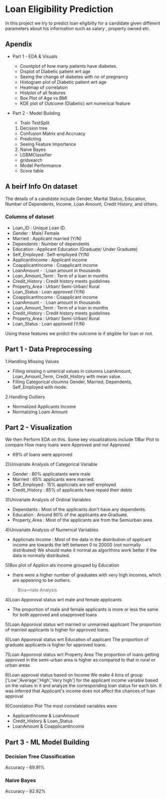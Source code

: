 # Loan Eligibility Prediction

In this project we try  to predict loan eligibilty for a candidate given different parameters about his information such as salary , property owned etc.

## Apendix

- Part 1 - EDA & Visuals
    - Countplot of how many patients have diabetes.
    - Displot of Diabetic patient wrt age
    - Seeing the change of diabetes with no of pregnancy 
    - Histogram plot of Diabetic patient wrt age
    - Heatmap of correlation
    - Histplot of all features
    - Box Plot of Age vs BMI
    - KDE plot of Outcome (Diabetic) wrt numerical feature

- Part 2 - Model Building
    - Train TestSplit
    1) Decision tree
    - Confusion Matrix and Accruacy
    - Predicting
    - Seeing Feature Importance
    2) Naive Bayes
    -  LGBMClassifier
    - gridsearch
    - Model Performance
    - Score table

## A beirf Info On dataset

The details of a candidate include Gender, Marital Status, Education, Number of Dependents, Income, Loan Amount, Credit History, and others.

### Columns of dataset

- Loan_ID             : Unique Loan ID.
- Gender              : Male/ Female
- Married             : Applicant married (Y/N)
- Dependents          : Number of dependents
- Education           : Applicant Education (Graduate/ Under Graduate)
- Self_Employed       : Self-employed (Y/N)
- ApplicantIncome     : Applicant income
- CoapplicantIncome   : Coapplicant income
- LoanAmount -        : Loan amount in thousands
- Loan_Amount_Term    : Term of a loan in months
- Credit_History      : Credit history meets guidelines
- Property_Area       : Urban/ Semi-Urban/ Rural
- Loan_Status         : Loan approved (Y/N)
- CoapplicantIncome   : Coapplicant income
- LoanAmount -        : Loan amount in thousands
- Loan_Amount_Term    : Term of a loan in months
- Credit_History      : Credit history meets guidelines
- Property_Area       : Urban/ Semi-Urban/ Rural
- Loan_Status         : Loan approved (Y/N)

Using these features we pridict the outcome ie if eligible for loan or not.

## Part 1 - Data Preprocessing

1.Handling Missing Values

- Filling missing n umerical values in columns LoanAmount, Loan_Amount_Term, Credit_History with mean value.
- Filling Categorical cloumns Gender, Married, Dependents, Self_Employed with mode.

2.Handling Outliers

- Normalized Applicants Income
- Normalizing Loam Amount

## Part 2 - Visualization

We then Perform EDA on this.
Some key visualizations include
1)Bar Plot to compare How many loans were Approved and not Approved

- 69% of loans were approved

2)Univariate Analysis of Categorical Variable

- Gender : 80% applicatants were male
- Married : 65% applicants were married.
- Self_Employed : 15% applicnats are self employed
- Credit_History : 85% of applicants have repaid their debts

3)Univariate Analysis of Ordinal Variables

- Dependants : Most of the applicants don't have any dependents.
- Education : Around 80% of the applicants are Graduate.
- Property_Area : Most of the applicants are from the Semiurban area.

4)Univariate Analysis of Numerical Variiables

- Applicnats Income : Most of the data in the distribution of applicant income are towards the left between 0 to 20000 (not normally distributed) We should make it normal as algorithms work better if the data is normally distributed.

5)Box plot of Applicn ats income grouped by Education

- there were a higher number of graduates with very high incomes, which are appearing to be outliers.

> Biva=riate Analysis

4)Loan Apporoval status wrt male and female applicants

- The proportion of male and female applicants is more or less the same for both approved and unapproved loans

5)Loan Apporoval status wrt married or unmarried applicant
The proportion of married applicants is higher for approved loans.

6)Loan Apporoval status wrt Education of aaplicant
The proportion of graduate applicants is higher for approved loans.

7)Loan Apporoval status wrt Property Area
The proportion of loans getting approved in the semi-urban area is higher as compared to that in rural or urban areas

8)Loan approval status based on Income
We make 4 bins of group ['Low','Average','High','Very high'] for the applicant income variable based on the values in it and analyze the corresponding loan status for each bin.
It was inferred that Applicant's income does not affect the chances of loan approval

9)Coorelation Plot
The most correlated variables were
- ApplicantIncome & LoanAmount
- Credit_History & Loan_Status
- LoanAmount & CoapplicantIncome

## Part 3 - ML Model Building

### Decision Tree Classification
Accuracy - 69.91%

### Naive Bayes
Accuracy - 82.92%
